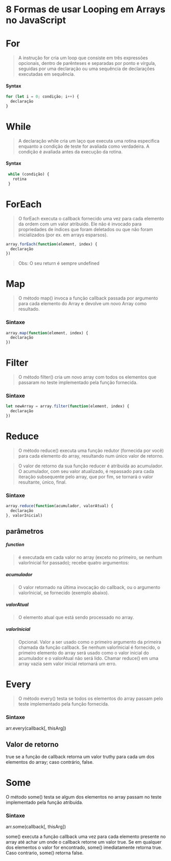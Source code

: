 
# 8 Formas de usar Looping em Arrays no JavaScript 

# For 
> A instrução for cria um loop que consiste em três expressões opcionais, dentro de parênteses e separadas por ponto e vírgula, seguidas por uma declaração ou uma sequência de declarações executadas em sequência.
#### Syntax
  ```javascript
  for (let i = 0; condição; i++) {
    declaração
  }  
  ```
  
  

# While
> A declaração while cria um laço que executa uma rotina especifica enquanto a condição de teste for avaliada como verdadeira. A condição é avaliada antes da execução da rotina.
#### Syntax
 ```javascript
  while (condição) {
    rotina
  }
  ``` 

# ForEach
> O forEach executa o callback fornecido uma vez para cada elemento da ordem com um valor atribuido. Ele não é invocado para propriedades de índices que foram deletados ou que não foram inicializados (por ex. em arrays esparsos).

```javascript
array.forEach(function(element, index) {
  declaração
})
```

> Obs: O seu return é sempre undefined

# Map
> O método map() invoca a função callback passada por argumento para cada elemento do Array e devolve um novo Array como resultado.

### Sintaxe
```javascript
array.map(function(element, index) {
  declaração
})
```

# Filter
> O método filter() cria um novo array com todos os elementos que passaram no teste implementado pela função fornecida.

### Sintaxe
```javascript
let newArray = array.filter(function(element, index) {
  declaração
})
```

# Reduce  
> O método reduce() executa uma função redutor (fornecida por você) para cada elemento do array, resultando num único valor de retorno.

> O valor de retorno da sua função reducer é atribuída ao acumulador. O acumulador, com seu valor atualizado, é repassado para cada iteração subsequente pelo array, que por fim, se tornará o valor resultante, único, final.

  ### Sintaxe
  ```javascript
  array.reduce(function(acumulador, valorAtual) {
    declaração
  }, valorInicial)
```

  ## parâmetros
  ##### function
  > é executada em cada valor no array (exceto no primeiro, se nenhum valorInicial for passado); recebe quatro argumentos:
  ##### acumulador
  > O valor retornado na última invocação do callback, ou o argumento valorInicial, se fornecido (exemplo abaixo).
  ##### valorAtual
  > O elemento atual que está sendo processado no array.
  ##### valorInicial  
> Opcional. Valor a ser usado como o primeiro argumento da primeira chamada da função callback. Se nenhum valorInicial é fornecido, o primeiro elemento do array será usado como o valor inicial do acumulador e o valorAtual não será lido. Chamar reduce() em uma array vazia sem valor inicial retornará um erro.

# Every  
  > O método every() testa se todos os elementos do array passam pelo teste implementado pela função fornecida.

  ### Sintaxe
  arr.every(callback[, thisArg])

  ## Valor de retorno
  true se a função de callback retorna um valor truthy para cada um dos elementos do array; caso contrário, false.

# Some
O método some() testa se algum dos elementos no array passam no teste implementado pela função atribuída.

### Sintaxe
arr.some(callback[, thisArg])

some() executa a função callback uma vez para cada elemento presente no array até achar um onde o callback retorne um valor true. Se em qualquer dos elementos o valor for encontrado, some() imediatamente retorna true. Caso contrario, some() retorna false.

